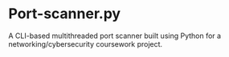 # Port-scanner.py
A CLI-based multithreaded port scanner built using Python for a networking/cybersecurity coursework project.
